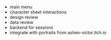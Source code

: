 - main menu
- character sheet interactions
- design review
- data review
- backend for sessions
- integrate with portraits from ashen-victor.itch.io